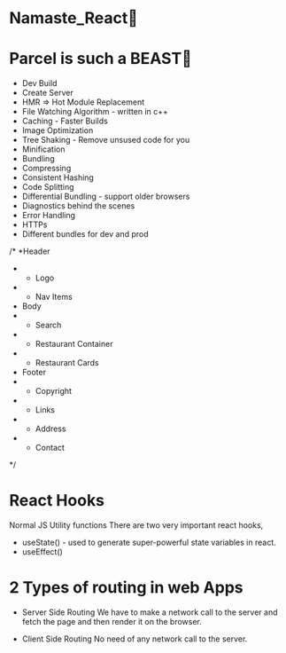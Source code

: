 # Namaste_React🚀

# Parcel is such a BEAST🦁
- Dev Build
- Create Server
- HMR => Hot Module Replacement
- File Watching Algorithm - written in c++
- Caching - Faster Builds
- Image Optimization
- Tree Shaking - Remove unsused code for you
- Minification
- Bundling
- Compressing
- Consistent Hashing
- Code Splitting
- Differential Bundling - support older browsers
- Diagnostics behind the scenes
- Error Handling
- HTTPs
- Different bundles for dev and prod



/*
*Header
* - Logo
* - Nav Items
* Body
* - Search
* - Restaurant Container
* - Restaurant Cards
* Footer
* - Copyright
* - Links
* - Address
* - Contact

*/

# React Hooks
Normal JS Utility functions
There are two very important react hooks,
- useState() - used to generate super-powerful state variables in react.
- useEffect()

# 2 Types of routing in web Apps

- Server Side Routing
    We have to make a network call to the server and fetch the page and then render it on the browser.

- Client Side Routing
    No need of any network call to the server. 
